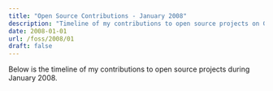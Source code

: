 ```yaml
---
title: "Open Source Contributions - January 2008"
description: "Timeline of my contributions to open source projects on GitHub during January 2008."
date: 2008-01-01
url: /foss/2008/01
draft: false
---
```


Below is the timeline of my contributions to open source projects during January 2008.

